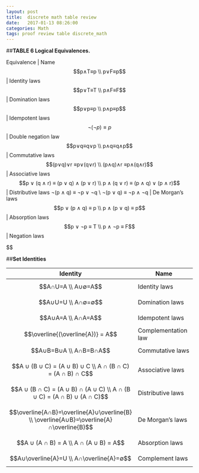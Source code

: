 ```yaml
---
layout: post
title:  discrete math table review
date:   2017-01-13 08:26:00
categories: Math
tags: proof review table discrete_math
---
```




##**TABLE 6 Logical Equivalences.** 

Equivalence | Name
$$p∧T≡p \\ p∨F≡p$$ | Identity laws
$$p∨T≡T \\ p∧F≡F$$ | Domination laws
$$p∨p≡p \\ p∧p≡p$$ | Idempotent laws
$$¬(¬p) ≡ p$$ | Double negation law
$$p∨q≡q∨p \\ p∧q≡q∧p$$ | Commutative laws
$$(p∨q)∨r ≡p∨(q∨r) \\ (p∧q)∧r ≡p∧(q∧r)$$ | Associative laws
$$p ∨ (q ∧ r) ≡ (p ∨ q) ∧ (p ∨ r) \\ p ∧ (q ∨ r) ≡ (p ∧ q) ∨ (p ∧ r)$$ | Distributive laws
¬(p ∧ q) ≡ ¬p ∨ ¬q \\ ¬(p ∨ q) ≡ ¬p ∧ ¬q | De Morgan’s laws
$$p ∨ (p ∧ q) ≡ p \\ p ∧ (p ∨ q) ≡ p$$ | Absorption laws
$$p ∨ ¬p ≡ T \\ p ∧ ¬p ≡ F$$ | Negation laws


$$\$$

##**Set Identities**

Identity | Name 
   ----- | -----
$$A∩U=A \\ A∪∅=A$$ | Identity laws
$$A∪U=U \\ A∩∅=∅$$ | Domination laws
$$A∪A=A \\ A∩A=A$$ | Idempotent laws
 $$\overline{(\overline{A})} = A$$ | Complementation law
$$A∪B=B∪A \\ A∩B=B∩A$$ | Commutative laws
$$A ∪ (B ∪ C) = (A ∪ B) ∪ C \\ A ∩ (B ∩ C) = (A ∩ B) ∩ C$$ | Associative laws
$$A ∪ (B ∩ C) = (A ∪ B) ∩ (A ∪ C) \\ A ∩ (B ∪ C) = (A ∩ B) ∪ (A ∩ C)$$ | Distributive laws
$$\overline{A∩B}=\overline{A}∪\overline{B} \\ \overline{A∪B}=\overline{A}∩\overline{B}$$ |De Morgan’s laws
$$A ∪ (A ∩ B) = A \\ A ∩ (A ∪ B) = A$$ | Absorption laws
$$A∪\overline{A}=U \\ A∩\overline{A}=∅$$ | Complement laws
